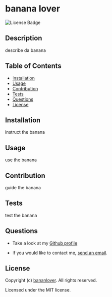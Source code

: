 
  # banana lover
  ![License Badge](https://img.shields.io/github/licensebananlover/undefined)

  ## Description

  describe da banana

  ## Table of Contents

  * [Installation](#installation)
  * [Usage](#usage)
  * [Contribution](#contribution)
  * [Tests](#tests)
  * [Questions](#questions)
  * [License](#license)
  
  ## Installation

  instruct the banana

  ## Usage

  use the banana

  ## Contribution

  guide the banana

  ## Tests

  test the banana

  ## Questions

  * Take a look at my [Github profile](https://github.com/bananlover)

  * If you would like to contact me, [send an email](mailto:undefined).

  ## License

  Copyright (c) [bananlover](https://github.com/bananlover). All rights reserved.

  Licensed under the MIT license.

  
